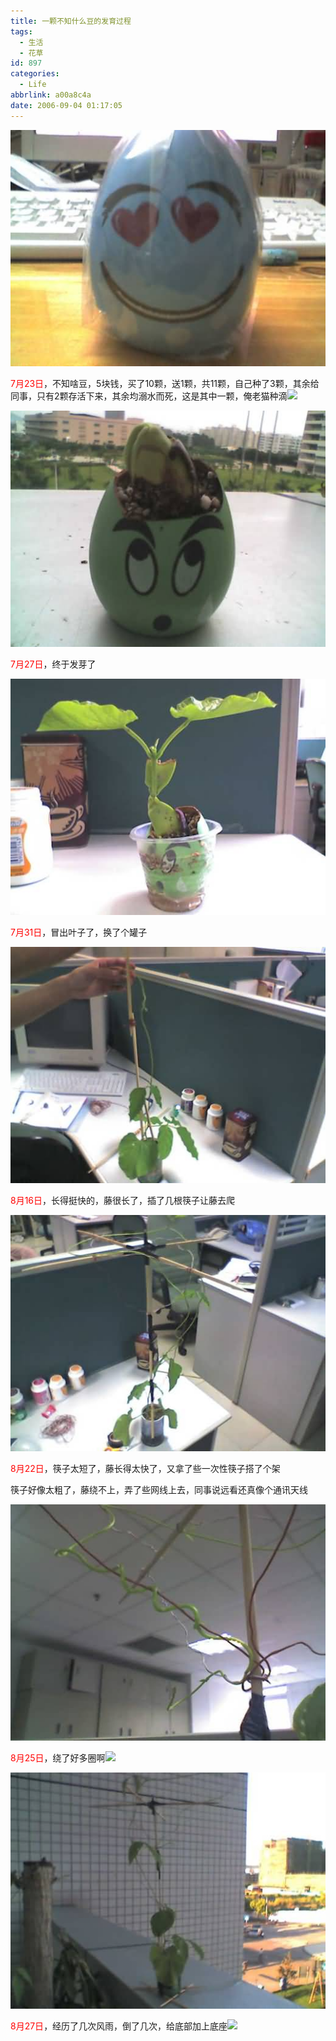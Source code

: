 ```yaml
---
title: 一颗不知什么豆的发育过程
tags:
  - 生活
  - 花草
id: 897
categories:
  - Life
abbrlink: a00a8c4a
date: 2006-09-04 01:17:05
---
```


![](/images/2006/09/04_005912_12737.jpg)

<font color="#ff0000">7月23日</font>，不知啥豆，5块钱，买了10颗，送1颗，共11颗，自己种了3颗，其余给同事，只有2颗存活下来，其余均溺水而死，这是其中一颗，俺老猫种滴![](/images/2007/07/29_em118_12849.gif)

![](/images/2006/09/005929.jpg)

<font color="#ff0000">7月27日</font>，终于发芽了

![](/images/2006/09/010042.jpg)

<font color="#ff0000">7月31日</font>，冒出叶子了，换了个罐子

![](/images/2006/09/010127.jpg)

<font color="#ff0000">8月16日</font>，长得挺快的，藤很长了，插了几根筷子让藤去爬

![](/images/2006/09/010328.jpg)

<font color="#ff0000">8月22日</font>，筷子太短了，藤长得太快了，又拿了些一次性筷子搭了个架

筷子好像太粗了，藤绕不上，弄了些网线上去，同事说远看还真像个通讯天线

![](/images/2006/09/010447.jpg)

<font color="#ff0000">8月25日</font>，绕了好多圈啊![](/images/2007/08/23_em016_7586.gif)

![](/images/2006/09/010848.jpg)

<font color="#ff0000">8月27日</font>，经历了几次风雨，倒了几次，给底部加上底座![](/images/2007/08/23_em016_7586.gif) 